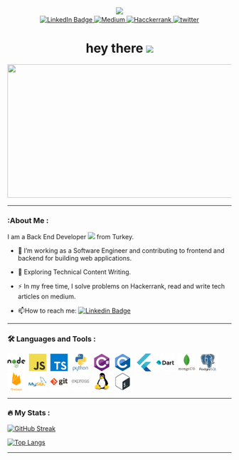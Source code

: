 <div id="header" align="center">
  <img src="https://media.giphy.com/media/M9gbBd9nbDrOTu1Mqx/giphy.gif" width="100"/>
  <div id="badges">
    <a href="https://linkedin.com/in/ibrahim-sengun63">
      <img src="https://img.shields.io/badge/LinkedIn-blue?style=for-the-badge&logo=linkedin&logoColor=white" alt="LinkedIn Badge"/>
    </a>
    <a href="https://medium.com/@ibrahimsengun">
      <img src="https://img.shields.io/badge/Medium-12100E?style=for-the-badge&logo=medium&logoColor=white" alt="Medium"/>
    </a>
    <a href="https://www.hackerrank.com/profile/ibrahimsengun63">
      <img src="https://img.shields.io/badge/-Hackerrank-2EC866?style=for-the-badge&logo=HackerRank&logoColor=white" alt="Hacckerrank"/>
    </a>
    <a href="https://twitter.com/ibrsngn">
      <img src="https://img.shields.io/badge/Twitter-1DA1F2?style=for-the-badge&logo=twitter&logoColor=white" alt="twitter"/>
    </a>
  </div>

  <h1>
    hey there
    <img src="https://media.giphy.com/media/hvRJCLFzcasrR4ia7z/giphy.gif" width="30px"/>
  </h1>
</div>
<div align="center">
  <img src="https://media.giphy.com/media/dWesBcTLavkZuG35MI/giphy.gif" width="600" height="300"/>
</div>

---

### :About Me :
I am a Back End Developer <img src="https://media.giphy.com/media/WUlplcMpOCEmTGBtBW/giphy.gif" width="30"> from Turkey.
- :telescope: I’m working as a Software Engineer and contributing to frontend and backend for building web applications.

- :seedling: Exploring Technical Content Writing.

- :zap: In my free time, I solve problems on Hackerrank, read and write tech articles on medium.

- :mailbox:How to reach me: [![Linkedin Badge](https://img.shields.io/badge/-IbrahimSengun63-blue?style=flat&logo=Linkedin&logoColor=white)](www.linkedin.com/in/ibrahim-sengun63)

---

### :hammer_and_wrench: Languages and Tools :
<div>
  <img src="https://github.com/devicons/devicon/blob/master/icons/nodejs/nodejs-original-wordmark.svg" title="NodeJS" alt="NodeJS" width="40" height="40"/>&nbsp;
  <img src="https://github.com/devicons/devicon/blob/master/icons/javascript/javascript-original.svg" title="JavaScript" alt="JavaScript" width="40" height="40"/>&nbsp;
  <img src ="https://github.com/devicons/devicon/blob/master/icons/typescript/typescript-original.svg" title="TypeScript" alt="TypeScript" with="40" height="40">&nbsp;
  <img src ="https://github.com/devicons/devicon/blob/master/icons/python/python-original-wordmark.svg" title="Python" alt="Python" with="40" height="40">&nbsp;
  <img src ="https://github.com/devicons/devicon/blob/master/icons/csharp/csharp-original.svg" title="C#" alt="C#" with="40" height="40">&nbsp;
  <img src ="https://github.com/devicons/devicon/blob/master/icons/c/c-original.svg" title="C" alt="C" with="40" height="40">&nbsp;
  <img src="https://github.com/devicons/devicon/blob/master/icons/flutter/flutter-original.svg" title="Flutter" alt="Flutter" width="40" height="40"/>&nbsp;
  <img src ="https://github.com/devicons/devicon/blob/master/icons/dart/dart-original-wordmark.svg" title="Dart" alt="Dart" with="40" height="40">&nbsp;
  <img src ="https://github.com/devicons/devicon/blob/master/icons/mongodb/mongodb-original-wordmark.svg" title="MongoDB" alt="MongoDB" with="40" height="40">&nbsp;
  <img src ="https://github.com/devicons/devicon/blob/master/icons/postgresql/postgresql-original-wordmark.svg" title="Postgresql" alt="Postgresql" with="40" height="40">&nbsp;
  <img src="https://github.com/devicons/devicon/blob/master/icons/firebase/firebase-plain-wordmark.svg" title="Firebase" alt="Firebase" width="40" height="40"/>&nbsp;
  <img src="https://github.com/devicons/devicon/blob/master/icons/mysql/mysql-original-wordmark.svg" title="MySQL"  alt="MySQL" width="40" height="40"/>&nbsp;
  <img src="https://github.com/devicons/devicon/blob/master/icons/git/git-original-wordmark.svg" title="Git" **alt="Git" width="40" height="40"/>&nbsp;
  <img src ="https://github.com/devicons/devicon/blob/master/icons/express/express-original-wordmark.svg" title="Express" alt="Express" with="40" height="40">&nbsp;
  <img src ="https://github.com/devicons/devicon/blob/master/icons/linux/linux-original.svg" title="Linux" alt="Linux" with="40" height="40">&nbsp;
  <img src ="https://github.com/devicons/devicon/blob/master/icons/bash/bash-original.svg" title="Bash" alt="Bash" with="40" height="40">&nbsp;
</div>

---

### :fire: My Stats :
[![GitHub Streak](http://github-readme-streak-stats.herokuapp.com?user=IbrahimSengun63&theme=dark&background=000000)](https://git.io/streak-stats)

[![Top Langs](https://github-readme-stats.vercel.app/api/top-langs/?username=IbrahimSengun63&layout=compact&theme=vision-friendly-dark)](https://github.com/anuraghazra/github-readme-stats)

---


